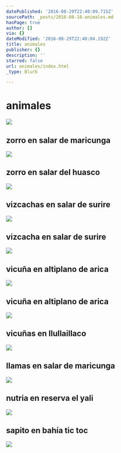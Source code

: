 ```yaml
---
datePublished: '2016-08-29T22:40:09.715Z'
sourcePath: _posts/2016-08-18-animales.md
hasPage: true
author: []
via: {}
dateModified: '2016-08-29T22:40:04.192Z'
title: animales
publisher: {}
description: ''
starred: false
url: animales/index.html
_type: Blurb

---
```

# animales
![](https://the-grid-user-content.s3-us-west-2.amazonaws.com/2dd701ab-09b2-4269-802b-99a551e8b527.jpg)

## zorro en salar de maricunga
![](https://the-grid-user-content.s3-us-west-2.amazonaws.com/5ecbf7b5-1540-4d3c-8afe-0e82d7845348.jpg)

## zorro en salar del huasco
![](https://the-grid-user-content.s3-us-west-2.amazonaws.com/c84831e2-e222-4553-825f-96063a21492e.jpg)

## vizcachas en salar de surire
![](https://the-grid-user-content.s3-us-west-2.amazonaws.com/2946d5cb-65d2-423f-b467-257ef777c6e2.jpg)

## vizcacha en salar de surire
![](https://the-grid-user-content.s3-us-west-2.amazonaws.com/5e180b1e-87b4-4403-b1ba-49315fb8ef70.jpg)

## vicuña en altiplano de arica
![](https://the-grid-user-content.s3-us-west-2.amazonaws.com/7cad4141-d3da-4321-a479-2779d3777b28.jpg)

## vicuña en altiplano de arica
![](https://the-grid-user-content.s3-us-west-2.amazonaws.com/6deea0c7-4302-4264-9543-40753093952e.jpg)

## vicuñas en llullaillaco
![](https://the-grid-user-content.s3-us-west-2.amazonaws.com/dd83d3f3-0a67-4da6-a755-3b79ac5e9e98.jpg)

## llamas en salar de maricunga
![](https://the-grid-user-content.s3-us-west-2.amazonaws.com/196d9af6-a185-442e-aab5-0a81a2877631.jpg)

## nutria en reserva el yali
![](https://the-grid-user-content.s3-us-west-2.amazonaws.com/1aa333fd-f003-4566-a39f-3ad2bdd79f14.jpg)

## sapito en bahía tic toc
![](https://the-grid-user-content.s3-us-west-2.amazonaws.com/0acd392c-90b7-4c67-8226-a3cba1fb1d04.jpg)